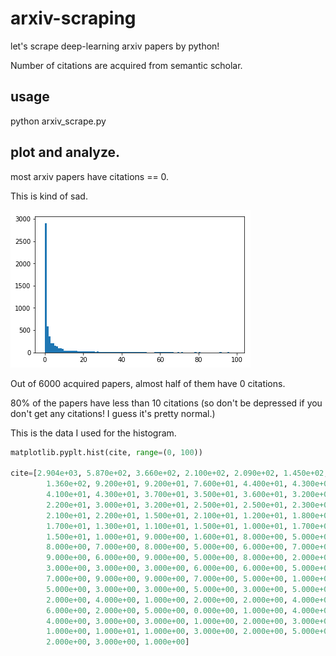 # arxiv-scraping
let's scrape deep-learning arxiv papers by python!

Number of citations are acquired from semantic scholar.



## usage

python arxiv_scrape.py



## plot and analyze.

most arxiv papers have citations == 0.

This is kind of sad.

![hist](./histgram_of_citations.png)

Out of 6000 acquired papers, almost half of them have 0 citations.



80% of the papers have less than 10 citations (so don't be depressed if you don't get any citations! I guess it's pretty normal.)



This is the data I used for the histogram.

```python
matplotlib.pyplt.hist(cite, range=(0, 100))

cite=[2.904e+03, 5.870e+02, 3.660e+02, 2.100e+02, 2.090e+02, 1.450e+02,
        1.360e+02, 9.200e+01, 9.200e+01, 7.600e+01, 4.400e+01, 4.300e+01,
        4.100e+01, 4.300e+01, 3.700e+01, 3.500e+01, 3.600e+01, 3.200e+01,
        2.200e+01, 3.000e+01, 3.200e+01, 2.500e+01, 2.500e+01, 2.300e+01,
        2.100e+01, 2.200e+01, 1.500e+01, 2.100e+01, 1.200e+01, 1.800e+01,
        1.700e+01, 1.300e+01, 1.100e+01, 1.500e+01, 1.000e+01, 1.700e+01,
        1.500e+01, 1.000e+01, 9.000e+00, 1.600e+01, 8.000e+00, 5.000e+00,
        8.000e+00, 7.000e+00, 8.000e+00, 5.000e+00, 6.000e+00, 7.000e+00,
        9.000e+00, 6.000e+00, 9.000e+00, 5.000e+00, 8.000e+00, 2.000e+00,
        3.000e+00, 3.000e+00, 3.000e+00, 6.000e+00, 6.000e+00, 5.000e+00,
        7.000e+00, 9.000e+00, 9.000e+00, 7.000e+00, 5.000e+00, 1.000e+01,
        5.000e+00, 3.000e+00, 3.000e+00, 5.000e+00, 3.000e+00, 5.000e+00,
        2.000e+00, 4.000e+00, 1.000e+00, 2.000e+00, 2.000e+00, 4.000e+00,
        6.000e+00, 2.000e+00, 5.000e+00, 0.000e+00, 1.000e+00, 4.000e+00,
        4.000e+00, 3.000e+00, 3.000e+00, 1.000e+00, 2.000e+00, 3.000e+00,
        1.000e+00, 1.000e+01, 1.000e+00, 3.000e+00, 2.000e+00, 5.000e+00,
        2.000e+00, 3.000e+00, 1.000e+00]
```


